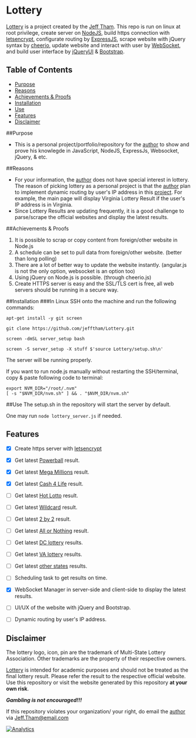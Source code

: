 # Lottery
[Lottery](https://github.com/jefftham/Lottery) is a project created by the [Jeff Tham](https://github.com/jefftham/). This repo is run on linux at root privilege, create server on [NodeJS](https://nodejs.org/en/), build https connection with [letsencrypt](https://letsencrypt.org/), configurate routing by [ExpressJS](http://expressjs.com/), scrape website with jQuery syntax by [cheerio](https://cheerio.js.org/), update website and interact with user by [WebSocket](https://www.npmjs.com/package/ws), and build user interface by [jQueryUI](https://jqueryui.com/) & [Bootstrap](http://getbootstrap.com/).

## Table of Contents
- [Purpose](#purpose)
- [Reasons](#reasons)
- [Achievements & Proofs](#achievements--proofs)
- [Installation](#installation)
- [Use](#use)
- [Features](#features)
- [Disclaimer](#disclaimer)

##Purpose
- This is a personal project/portfolio/repository for the [author](https://github.com/jefftham/) to show and prove his knowlegde in JavaScript, NodeJS, ExpressJs, Websocket, jQuery, & etc. 

##Reasons
- For your information, the [author](https://github.com/jefftham/) does not have special interest in lottery. The reason of picking lottery as a personal project is that the [author](https://github.com/jefftham/) plan to implement dynamic routing by user's IP address in this [project](https://github.com/jefftham/Lottery). For example, the main page will display Virginia Lottery Result if the user's IP address is in Virginia.
- Since Lottery Results are updating frequently, it is a good challenge to parse/scrape the official websites and display the latest results.

##Achievements & Proofs
1. It is possible to scrap or copy content from foreign/other website in Node.js
2. A schedule can be set to pull data from foreign/other website. (better than long polling)
3. There are a lot of better way to update the website instantly. (angular.js is not the only option, websocket is an option too)
4. Using jQuery on Node.js is possible. (through cheerio.js)
5. Create HTTPS server is easy and the SSL/TLS cert is free, all web servers should be running in a secure way.


##Installation
###In Linux
SSH onto the machine and run the following commands:

`apt-get install -y git screen`

`git clone https://github.com/jefftham/Lottery.git`

`screen -dmSL server_setup bash`

`screen -S server_setup -X stuff $'source Lottery/setup.sh\n'`

The server will be running properly.

If you want to run node.js manually without restarting the SSH/terminal, copy & paste following code to terminal:  

`export NVM_DIR="/root/.nvm"`   
`[ -s "$NVM_DIR/nvm.sh" ] && . "$NVM_DIR/nvm.sh" `

##Use
The setup.sh in the repository will start the server by default. 

One may run `node lottery_server.js` if needed.

## Features
- [x] Create https server with [letsencrypt](https://letsencrypt.org/)
- [x] Get latest [Powerball](http://www.powerball.com/) result.
- [x] Get latest [Mega Millions](http://www.megamillions.com/) result. 
- [x] Get latest [Cash 4 Life](https://en.wikipedia.org/wiki/Cash4Life) result.
- [ ] Get latest [Hot Lotto](http://www.powerball.com/hotlotto/hl_numbers.asp) result.
- [ ] Get latest [Wildcard](http://www.powerball.com/wildcard/wc_main.asp) result.
- [ ] Get latest [2 by 2](http://www.powerball.com/2by2/2by2_numbers.asp) result.
- [ ] Get latest [All or Nothing](http://www.powerball.com/aon/aon_numbers_history.asp) result.
- [ ] Get latest [DC lottery](http://dclottery.com/) results.
- [ ] Get latest [VA lottery](https://www.valottery.com/) results.
- [ ] Get latest [other states](http://www.powerball.com/pb_links.asp) results.
- [ ] Scheduling task to get results on time.
- [x] WebSocket Manager in server-side and client-side to display the latest results.
- [ ] UI/UX of the website with jQuery and Bootstrap.
- [ ] Dynamic routing by user's IP address.



## Disclaimer
The lottery logo, icon, pin are the trademark of Multi-State Lottery Association. Other trademarks are the property of their respective owners.

[Lottery](https://github.com/jefftham/Lottery) is intended for academic purposes and should not be treated as the final lottery result. Please refer the result to the respective official website. Use this repository or visit the website generated by this repository **at your own risk**.

***Gambling is not encouraged!!!***

If this repository violates your organization/ your right, do email the [author](https://github.com/jefftham/) via [Jeff.Tham@email.com](mailto:Jeff.Tham@email.com)


[![Analytics](https://ga-beacon.appspot.com/UA-85410951-1/readme)](https://github.com/igrigorik/ga-beacon)
